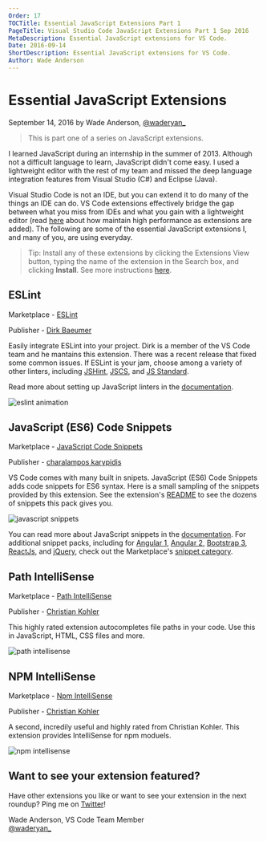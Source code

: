 ```yaml
---
Order: 17
TOCTitle: Essential JavaScript Extensions Part 1
PageTitle: Visual Studio Code JavaScript Extensions Part 1 Sep 2016
MetaDescription: Essential JavaScript extensions for VS Code. 
Date: 2016-09-14
ShortDescription: Essential JavaScript extensions for VS Code. 
Author: Wade Anderson
---
```


# Essential JavaScript Extensions

September 14, 2016 by Wade Anderson, [@waderyan_](https://twitter.com/waderyan_)

> This is part one of a series on JavaScript extensions. 

I learned JavaScript during an internship in the summer of 2013. Although not a difficult language to learn, JavaScript didn't come easy. I used a lightweight editor with the rest of my team and missed the deep language integration features from Visual Studio (C#) and Eclipse (Java). 

Visual Studio Code is not an IDE, but you can extend it to do many of the things an IDE can do. VS Code extensions effectively bridge the gap between what you miss from IDEs and what you gain with a lightweight editor (read [here](https://code.visualstudio.com/docs/extensions/our-approach#_stability-extension-isolation) about how maintain high performance as extensions are added). The following are some of the essential JavaScript extensions I, and many of you, are using everyday. 

> Tip: Install any of these extensions by clicking the Extensions View button, typing the name of the extension in the Search box, and clicking **Install**. See more instructions [here](https://code.visualstudio.com/docs/editor/extension-gallery#_browse-and-install-extensions-in-vs-code).

## ESLint

Marketplace - [ESLint](https://marketplace.visualstudio.com/items?itemName=dbaeumer.vscode-eslint)

Publisher - [Dirk Baeumer](https://marketplace.visualstudio.com/search?term=publisher%3A%22Dirk%20Baeumer%22&target=VSCode)

Easily integrate ESLint into your project. Dirk is a member of the VS Code team and he mantains this extension. There was a recent release that fixed some common issues. If ESLint is your jam, choose among a variety of other linters, including [JSHint](https://marketplace.visualstudio.com/items?itemName=dbaeumer.jshint), [JSCS](https://marketplace.visualstudio.com/items?itemName=ms-vscode.jscs), and [JS Standard](https://marketplace.visualstudio.com/items?itemName=shinnn.standard).

Read more about setting up JavaScript linters in the [documentation](/docs/languages/javascript.md#linters). 

![eslint animation](2016_09_14_eslint.gif)

## JavaScript (ES6) Code Snippets

Marketplace - [JavaScript Code Snippets](https://marketplace.visualstudio.com/items?itemName=xabikos.JavaScriptSnippets)

Publisher - [charalampos karypidis](https://marketplace.visualstudio.com/search?term=publisher%3A%22charalampos%20karypidis%22&target=VSCode)

VS Code comes with many built in snipets. JavaScript (ES6) Code Snippets adds code snippets for ES6 syntax. Here is a small sampling of the snippets provided by this extension. See the extension's [README](https://marketplace.visualstudio.com/items?itemName=xabikos.JavaScriptSnippets) to see the dozens of snippets this pack gives you. 

![javascript snippets](2016_09_14_javascript_snippets.png)

You can read more about JavaScript snippets in the [documentation](/docs/languages/javascript.md#snippets). For additional snippet packs, including for [Angular 1](https://marketplace.visualstudio.com/items?itemName=johnpapa.Angular1), [Angular 2](https://marketplace.visualstudio.com/items?itemName=johnpapa.Angular2), [Bootstrap 3](https://marketplace.visualstudio.com/items?itemName=wcwhitehead.bootstrap-3-snippets), [ReactJs](https://marketplace.visualstudio.com/items?itemName=xabikos.ReactSnippets), and [jQuery](https://marketplace.visualstudio.com/items?itemName=donjayamanne.jquerysnippets), check out the Marketplace's [snippet category](https://marketplace.visualstudio.com/vscode/Snippets?sortBy=Downloads). 

## Path IntelliSense

Marketplace - [Path IntelliSense](https://marketplace.visualstudio.com/items?itemName=christian-kohler.path-intellisense)

Publisher - [Christian Kohler](https://marketplace.visualstudio.com/search?term=publisher%3A%22Christian%20Kohler%22&target=VSCode)

This highly rated extension autocompletes file paths in your code. Use this in JavaScript, HTML, CSS files and more. 

![path intellisense](2016_09_14_path_intellisense.gif)

## NPM IntelliSense

Marketplace - [Npm IntelliSense](https://marketplace.visualstudio.com/items?itemName=christian-kohler.npm-intellisense)

Publisher - [Christian Kohler](https://marketplace.visualstudio.com/search?term=publisher%3A%22Christian%20Kohler%22&target=VSCode)

A second, incredily useful and highly rated from Christian Kohler. This extension provides IntelliSense for npm moduels. 

![npm intellisense](2016_09_14_npm_intellisense.gif)


## Want to see your extension featured?

Have other extensions you like or want to see your extension in the next roundup? Ping me on [Twitter](https://twitter.com/waderyan_)!

Wade Anderson, VS Code Team Member <br>
[@waderyan_](https://twitter.com/waderyan_)
